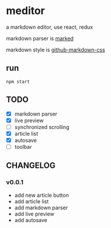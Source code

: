 # meditor
a markdown editor, use react, redux

markdown parser is [marked](https://github.com/chjj/marked)

markdown style is [github-markdown-css](https://github.com/sindresorhus/github-markdown-css)

## run
```
npm start
```

## TODO
- [x] markdown parser
- [x] live preview
- [ ] synchronized scrolling
- [x] article list
- [x] autosave
- [ ] toolbar

## CHANGELOG
### v0.0.1
- add new article button
- add article list
- add markdown parser
- add live preview
- add autosave

